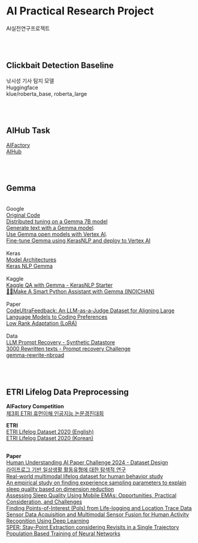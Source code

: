 # AI Practical Research Project
AI실전연구프로젝트

<br></br>

## Clickbait Detection Baseline
낚시성 기사 탐지 모델
<br>Huggingface
<br>klue/roberta_base, roberta_large


<br></br>

## AIHub Task
[AIFactory](https://aifactory.space/)
<br>[AIHub](https://www.aihub.or.kr/)

<br></br>

## Gemma
<br>Google
<br>[Original Code](https://ai.google.dev/gemma/docs/lora_tuning)
<br>[Distributed tuning on a Gemma 7B model](https://ai.google.dev/gemma/docs/distributed_tuning) 
<br>[Generate text with a Gemma model](https://ai.google.dev/gemma/docs/get_started).
<br>[Use Gemma open models with Vertex AI](https://cloud.google.com/vertex-ai/docs/generative-ai/open-models/use-gemma).
<br>[Fine-tune Gemma using KerasNLP and deploy to Vertex AI](https://github.com/GoogleCloudPlatform/vertex-ai-samples/blob/main/notebooks/community/model_garden/model_garden_gemma_kerasnlp_to_vertexai.ipynb)
<br><br>Keras
<br>[Model Architectures](https://keras.io/api/keras_nlp/models/)
<br>[Keras NLP Gemma](https://keras.io/api/keras_nlp/models/gemma/)
<br><br>Kaggle
<br>[Kaggle QA with Gemma - KerasNLP Starter](https://www.kaggle.com/code/awsaf49/kaggle-qa-with-gemma-kerasnlp-starter/notebook#Google-%E2%80%93-AI-Assistants-for-Data-Tasks-with-Gemma-with-KerasNLP-and-Keras)
<br>[🐍🤖Make A Smart Python Assistant with Gemma (INOICHAN)](https://www.kaggle.com/code/inoueu1/make-a-smart-python-assistant-with-gemma)
<br><br>Paper
<br>[CodeUltraFeedback: An LLM-as-a-Judge Dataset for Aligning Large Language Models to Coding Preferences](https://arxiv.org/abs/2403.09032)
<br>[Low Rank Adaptation (LoRA)](https://arxiv.org/abs/2106.09685)
<br><br>Data
<br>[LLM Prompt Recovery - Synthetic Datastore](https://www.kaggle.com/datasets/dschettler8845/llm-prompt-recovery-synthetic-datastore)
<br>[3000 Rewritten texts - Prompt recovery Challenge](https://www.kaggle.com/datasets/dipamc77/3000-rewritten-texts-prompt-recovery-challenge)
<br>[gemma-rewrite-nbroad](https://www.kaggle.com/datasets/nbroad/gemma-rewrite-nbroad)


<br></br>

## ETRI Lifelog Data Preprocessing
<b>AIFactory Competition</b>
<br>[제3회 ETRI 휴먼이해 인공지능 논문경진대회](https://aifactory.space/task/2790/overview)

<b>ETRI</b>
<br>[ETRI Lifelog Dataset 2020 (English)](https://nanum.etri.re.kr/share/schung1/ETRILifelogDataset2020?lang=ko_KR)
<br>[ETRI Lifelog Dataset 2020 (Korean)](https://nanum.etri.re.kr/share/schung1/ETRILifelogDataset2020?lang=ko_KR)

<br><b>Paper</b>
<br>[Human Understanding AI Paper Challenge 2024 - Dataset Design](https://arxiv.org/abs/2403.16509)
<br>[라이프로그 기반 일상생활 활동유형에 대한 탐색적 연구]()
<br>[Real-world multimodal lifelog dataset for human behavior study](https://kiss.kstudy.com/Detail/Ar?key=3860737)
<br>[An empirical study on finding experience sampling
parameters to explain sleep quality based on
dimension reduction](https://www.researchgate.net/publication/338365671_An_empirical_study_on_finding_experience_sampling_parameters_to_explain_sleep_quality_based_on_dimension_reduction)
<br>[Assessing Sleep Quality Using Mobile EMAs: Opportunities, Practical Consideration, and Challenges](https://ieeexplore.ieee.org/document/9667514)
<br>[Finding Points-of-Interest (PoIs) from Life-logging and Location Trace Data](https://ieeexplore.ieee.org/document/8940021)
<br>[Sensor Data Acquisition and Multimodal Sensor Fusion for Human Activity Recognition Using Deep Learning](https://www.mdpi.com/1424-8220/19/7/1716)
<br>[SPER: Stay-Point Extraction considering Revisits in a Single Trajectory](https://ieeexplore.ieee.org/document/9621139)
<br>[Population Based Training of Neural Networks](https://arxiv.org/abs/1711.09846)

<br></br>